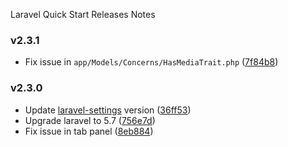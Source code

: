 Laravel Quick Start Releases Notes

### v2.3.1
* Fix issue in `app/Models/Concerns/HasMediaTrait.php` ([7f84b8](https://github.com/Elnooronline/laravel-quickstart/commit/7f84b806f929ec31d4c4432edba11e5345824c43))
### v2.3.0
* Update [laravel-settings](https://github.com/Elnooronline/laravel-settings) version ([36ff53](https://github.com/Elnooronline/laravel-quickstart/commit/36ff53e0b32d3118483fff2f40286f014babd47c))
* Upgrade laravel to 5.7 ([756e7d](https://github.com/Elnooronline/laravel-quickstart/commit/756e7dccc150061dedd19888ca5dd15ce27129a1))
* Fix issue in tab panel ([8eb884](https://github.com/Elnooronline/laravel-quickstart/commit/8eb8843abbc83d792a68e64d4230c85dcb588e54))
